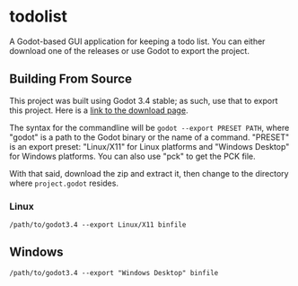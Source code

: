 # todolist

A Godot-based GUI application for keeping a todo list. You can either download one of the releases or use Godot to export the project.

## Building From Source

This project was built using Godot 3.4 stable; as such, use that to export this project. Here is a [link to the download page](https://godotengine.org/download).

The syntax for the commandline will be `godot --export PRESET PATH`, where "godot" is a path to the Godot binary or the name of a command. "PRESET" is an export preset: "Linux/X11" for Linux platforms and "Windows Desktop" for Windows platforms. You can also use "pck" to get the PCK file.

With that said, download the zip and extract it, then change to the directory where `project.godot` resides.

### Linux

```shell
/path/to/godot3.4 --export Linux/X11 binfile
```

## Windows
```shell
/path/to/godot3.4 --export "Windows Desktop" binfile
```
